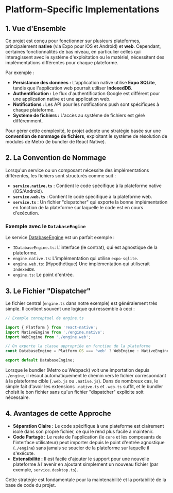 # Platform-Specific Implementations

## 1. Vue d'Ensemble

Ce projet est conçu pour fonctionner sur plusieurs plateformes, principalement **native** (via Expo pour iOS et Android) et **web**. Cependant, certaines fonctionnalités de bas niveau, en particulier celles qui interagissent avec le système d'exploitation ou le matériel, nécessitent des implémentations différentes pour chaque plateforme.

Par exemple :
- **Persistance des données :** L'application native utilise **Expo SQLite**, tandis que l'application web pourrait utiliser **IndexedDB**.
- **Authentification :** Le flux d'authentification Google est différent pour une application native et une application web.
- **Notifications :** Les API pour les notifications push sont spécifiques à chaque plateforme.
- **Système de fichiers :** L'accès au système de fichiers est géré différemment.

Pour gérer cette complexité, le projet adopte une stratégie basée sur une **convention de nommage de fichiers**, exploitant le système de résolution de modules de Metro (le bundler de React Native).

## 2. La Convention de Nommage

Lorsqu'un service ou un composant nécessite des implémentations différentes, les fichiers sont structurés comme suit :

- **`service.native.ts`** : Contient le code spécifique à la plateforme native (iOS/Android).
- **`service.web.ts`** : Contient le code spécifique à la plateforme web.
- **`service.ts`** : Un fichier "dispatcher" qui exporte la bonne implémentation en fonction de la plateforme sur laquelle le code est en cours d'exécution.

### Exemple avec le `DatabaseEngine`

Le service [DatabaseEngine](./services/DatabaseEngine.md) est un parfait exemple :
- `IDatabaseEngine.ts`: L'interface (le contrat), qui est agnostique de la plateforme.
- `engine.native.ts`: L'implémentation qui utilise `expo-sqlite`.
- `engine.web.ts`: (Hypothétique) Une implémentation qui utiliserait `IndexedDB`.
- `engine.ts`: Le point d'entrée.

## 3. Le Fichier "Dispatcher"

Le fichier central (`engine.ts` dans notre exemple) est généralement très simple. Il contient souvent une logique qui ressemble à ceci :

```typescript
// Exemple conceptuel de engine.ts

import { Platform } from 'react-native';
import NativeEngine from './engine.native';
import WebEngine from './engine.web';

// On exporte la classe appropriée en fonction de la plateforme
const DatabaseEngine = Platform.OS === 'web' ? WebEngine : NativeEngine;

export default DatabaseEngine;
```

Lorsque le bundler (Metro ou Webpack) voit une importation depuis `./engine`, il résout automatiquement le chemin vers le fichier correspondant à la plateforme cible (`.web.js` ou `.native.js`). Dans de nombreux cas, le simple fait d'avoir les extensions `.native.ts` et `.web.ts` suffit, et le bundler choisit le bon fichier sans qu'un fichier "dispatcher" explicite soit nécessaire.

## 4. Avantages de cette Approche

- **Séparation Claire :** Le code spécifique à une plateforme est clairement isolé dans son propre fichier, ce qui le rend plus facile à maintenir.
- **Code Partagé :** Le reste de l'application (le `core` et les composants de l'interface utilisateur) peut importer depuis le point d'entrée agnostique (`./engine`) sans jamais se soucier de la plateforme sur laquelle il s'exécute.
- **Extensibilité :** Il est facile d'ajouter le support pour une nouvelle plateforme à l'avenir en ajoutant simplement un nouveau fichier (par exemple, `service.desktop.ts`).

Cette stratégie est fondamentale pour la maintenabilité et la portabilité de la base de code du projet.
